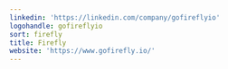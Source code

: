 ```yaml
---
linkedin: 'https://linkedin.com/company/gofireflyio'
logohandle: gofireflyio
sort: firefly
title: Firefly
website: 'https://www.gofirefly.io/'
---
```

